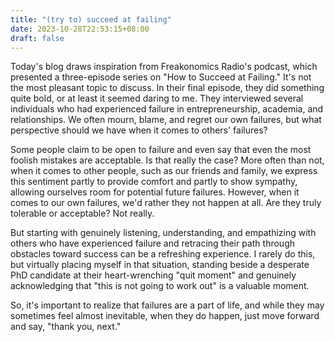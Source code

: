 ```yaml
---
title: "(try to) succeed at failing"
date: 2023-10-28T22:53:15+08:00
draft: false
---
```


Today's blog draws inspiration from Freakonomics Radio's podcast, which presented a three-episode series on "How to Succeed at Failing." It's not the most pleasant topic to discuss. In their final episode, they did something quite bold, or at least it seemed daring to me. They interviewed several individuals who had experienced failure in entrepreneurship, academia, and relationships. We often mourn, blame, and regret our own failures, but what perspective should we have when it comes to others' failures?

Some people claim to be open to failure and even say that even the most foolish mistakes are acceptable. Is that really the case? More often than not, when it comes to other people, such as our friends and family, we express this sentiment partly to provide comfort and partly to show sympathy, allowing ourselves room for potential future failures. However, when it comes to our own failures, we'd rather they not happen at all. Are they truly tolerable or acceptable? Not really.

But starting with genuinely listening, understanding, and empathizing with others who have experienced failure and retracing their path through obstacles toward success can be a refreshing experience. I rarely do this, but virtually placing myself in that situation, standing beside a desperate PhD candidate at their heart-wrenching "quit moment" and genuinely acknowledging that "this is not going to work out" is a valuable moment.

So, it's important to realize that failures are a part of life, and while they may sometimes feel almost inevitable, when they do happen, just move forward and say, "thank you, next."
